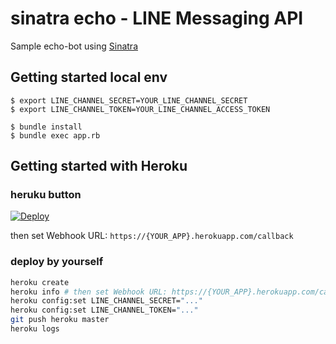 # sinatra echo - LINE Messaging API

Sample echo-bot using [Sinatra](http://www.sinatrarb.com/)

## Getting started local env

```
$ export LINE_CHANNEL_SECRET=YOUR_LINE_CHANNEL_SECRET
$ export LINE_CHANNEL_TOKEN=YOUR_LINE_CHANNEL_ACCESS_TOKEN

$ bundle install
$ bundle exec app.rb
```

## Getting started with Heroku

### heruku button

[![Deploy](https://www.herokucdn.com/deploy/button.svg)](https://heroku.com/deploy?template=https://github.com/krrrr38/line-bot-sdk-ruby)

then set Webhook URL: `https://{YOUR_APP}.herokuapp.com/callback`

### deploy by yourself

```sh
heroku create
heroku info # then set Webhook URL: https://{YOUR_APP}.herokuapp.com/callback
heroku config:set LINE_CHANNEL_SECRET="..."
heroku config:set LINE_CHANNEL_TOKEN="..."
git push heroku master
heroku logs
```
